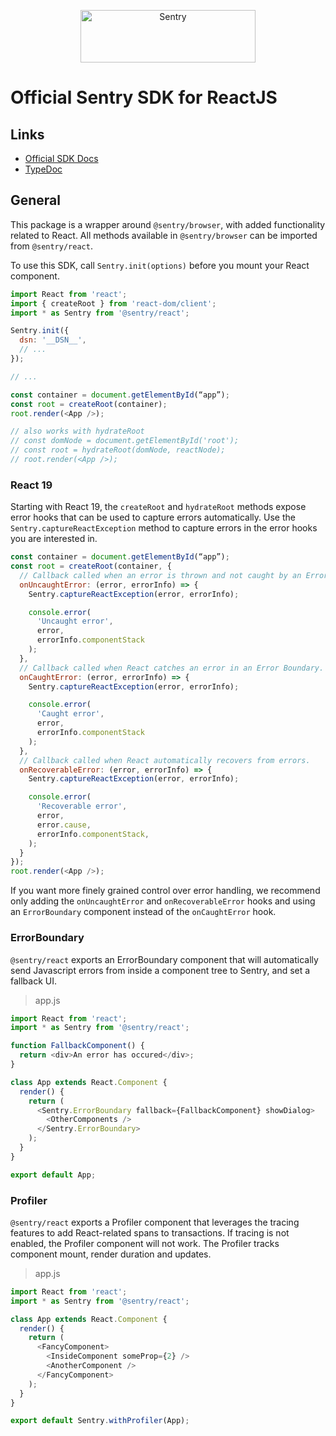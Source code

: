 <p align="center">
  <a href="https://sentry.io/?utm_source=github&utm_medium=logo" target="_blank">
    <img src="https://sentry-brand.storage.googleapis.com/sentry-wordmark-dark-280x84.png" alt="Sentry" width="280" height="84">
  </a>
</p>

# Official Sentry SDK for ReactJS

## Links

- [Official SDK Docs](https://docs.sentry.io/platforms/javascript/guides/react/)
- [TypeDoc](http://getsentry.github.io/sentry-javascript/)

## General

This package is a wrapper around `@sentry/browser`, with added functionality related to React. All methods available in
`@sentry/browser` can be imported from `@sentry/react`.

To use this SDK, call `Sentry.init(options)` before you mount your React component.

```javascript
import React from 'react';
import { createRoot } from 'react-dom/client';
import * as Sentry from '@sentry/react';

Sentry.init({
  dsn: '__DSN__',
  // ...
});

// ...

const container = document.getElementById(“app”);
const root = createRoot(container);
root.render(<App />);

// also works with hydrateRoot
// const domNode = document.getElementById('root');
// const root = hydrateRoot(domNode, reactNode);
// root.render(<App />);
```

### React 19

Starting with React 19, the `createRoot` and `hydrateRoot` methods expose error hooks that can be used to capture errors automatically. Use the `Sentry.captureReactException` method to capture errors in the error hooks you are interested in.

```js
const container = document.getElementById(“app”);
const root = createRoot(container, {
  // Callback called when an error is thrown and not caught by an Error Boundary.
  onUncaughtError: (error, errorInfo) => {
    Sentry.captureReactException(error, errorInfo);

    console.error(
      'Uncaught error',
      error,
      errorInfo.componentStack
    );
  },
  // Callback called when React catches an error in an Error Boundary.
  onCaughtError: (error, errorInfo) => {
    Sentry.captureReactException(error, errorInfo);

    console.error(
      'Caught error',
      error,
      errorInfo.componentStack
    );
  },
  // Callback called when React automatically recovers from errors.
  onRecoverableError: (error, errorInfo) => {
    Sentry.captureReactException(error, errorInfo);

    console.error(
      'Recoverable error',
      error,
      error.cause,
      errorInfo.componentStack,
    );
  }
});
root.render(<App />);
```

If you want more finely grained control over error handling, we recommend only adding the `onUncaughtError` and `onRecoverableError` hooks and using an `ErrorBoundary` component instead of the `onCaughtError` hook.

### ErrorBoundary

`@sentry/react` exports an ErrorBoundary component that will automatically send Javascript errors from inside a
component tree to Sentry, and set a fallback UI.

> app.js

```javascript
import React from 'react';
import * as Sentry from '@sentry/react';

function FallbackComponent() {
  return <div>An error has occured</div>;
}

class App extends React.Component {
  render() {
    return (
      <Sentry.ErrorBoundary fallback={FallbackComponent} showDialog>
        <OtherComponents />
      </Sentry.ErrorBoundary>
    );
  }
}

export default App;
```

### Profiler

`@sentry/react` exports a Profiler component that leverages the tracing features to add React-related spans to
transactions. If tracing is not enabled, the Profiler component will not work. The Profiler tracks component mount,
render duration and updates.

> app.js

```javascript
import React from 'react';
import * as Sentry from '@sentry/react';

class App extends React.Component {
  render() {
    return (
      <FancyComponent>
        <InsideComponent someProp={2} />
        <AnotherComponent />
      </FancyComponent>
    );
  }
}

export default Sentry.withProfiler(App);
```
